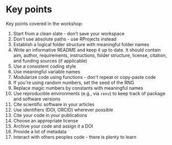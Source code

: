 # Key points

Key points covered in the workshop:

1.  Start from a clean slate - don't save your workspace
2.  Don't use absolute paths - use RProjects instead
3.  Establish a logical folder structure with meaningful folder names
4.  Write an informative README and keep it up to date. It should contain aim, author, requirements, instructions, folder structure, license, citation, and funding sources (if applicable)
5.  Use a consistent coding style
6.  Use meaningful variable names
7.  Modularize code using functions - don't repeat or copy-paste code
8.  If you're using random numbers, set the seed of the RNG
9.  Replace magic numbers by constants with meaningful names
10. Use reproducible environments (e.g., via `renv`) to keep track of package and software versions
11. Cite scientific software in your articles
12. Use identifiers (DOI, ORCID) wherever possible
13. Cite your code in your publications
14. Choose an appropriate license
15. Archive your code and assign it a DOI
16. Provide a lot of metadata
17. Interact with others peoples code - there is plenty to learn
